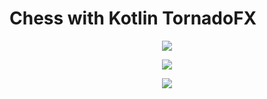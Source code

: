 # Chess with Kotlin TornadoFX

<p align="center">
  <img src="https://user-images.githubusercontent.com/54906005/82561856-c87b5f80-9b7c-11ea-97f8-4aae3ce70f41.png">
</p>
<p align="center">
  <img src="https://user-images.githubusercontent.com/54906005/82561891-daf59900-9b7c-11ea-8aac-eb15761abad4.png">
</p>
<p align="center">
  <img src="https://user-images.githubusercontent.com/54906005/82561933-f2348680-9b7c-11ea-92e2-30e9ddf800d7.png">
</p>
